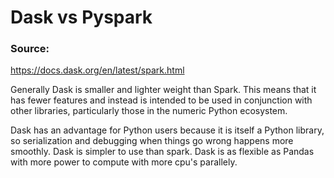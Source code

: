 
# Dask vs Pyspark
### Source: 
https://docs.dask.org/en/latest/spark.html

Generally Dask is smaller and lighter weight than Spark. This means that it has fewer features and instead is intended to be used in conjunction with other libraries, particularly those in the numeric Python ecosystem.

Dask has an advantage for Python users because it is itself a Python library, so serialization and debugging when things go wrong happens more smoothly. Dask is simpler to use than spark. Dask is as flexible as Pandas with more power to compute with more cpu's parallely.
